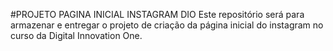 #PROJETO PAGINA INICIAL INSTAGRAM DIO
Este repositório será para armazenar e entregar o projeto de criação da página inicial do instagram no curso da Digital Innovation One.
